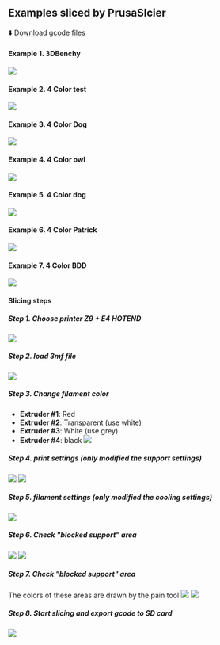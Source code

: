 ## Examples sliced by PrusaSlcier
:arrow_down: [Download gcode files](https://downgit.github.io/#/home?url=https://github.com/ZONESTAR3D/Upgrade-kit-guide/tree/main/HOTEND/E4%204-IN-1-OUT%20Non-Mixing%20Color%20Hotend/example/PrusaSlicer)  
#### Example 1. 3DBenchy
![](Z9E4_3DBenchy.jpg)

#### Example 2. 4 Color test 
![](Z9E4_4CTest.jpg)

#### Example 3. 4 Color Dog
![](Z9E4_Bobomb.jpg)    

#### Example 4. 4 Color owl
![](Z9E4_owl.jpg)

#### Example 5. 4 Color dog
![](Z9E4_dog.jpg)

#### Example 6. 4 Color Patrick
![](Z9E4_Patrick.jpg)

#### Example 7. 4 Color BDD
![](bdd/Z9E4_BDD.jpg)

#### Slicing steps
##### Step 1. Choose printer Z9 + E4 HOTEND
![](bdd/1.png)

##### Step 2. load 3mf file
![](bdd/2.png)

##### Step 3. Change filament color 
- **Extruder #1**: Red
- **Extruder #2**: Transparent (use white)
- **Extruder #3**: White (use grey)
- **Extruder #4**: black
![](bdd/3.png)

##### Step 4. print settings (only modified the support settings)
![](bdd/4.png)
![](bdd/5.png)

##### Step 5. filament settings (only modified the cooling settings)
![](bdd/6.png)

##### Step 6. Check "blocked support" area
![](bdd/7.png)
![](bdd/8.png)

##### Step 7. Check "blocked support" area
The colors of these areas are drawn by the pain tool
![](bdd/9.png)
![](bdd/10.png)

##### Step 8. Start slicing and export gcode to SD card
![](bdd/11.png)
